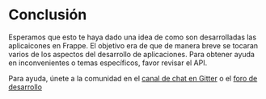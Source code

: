 <!-- add-breadcrumbs -->
# Conclusión

Esperamos que esto te haya dado una idea de como son desarrolladas las aplicaicones en Frappe. El objetivo era de que de manera breve se tocaran varios de los aspectos del desarrollo de aplicaciones. Para obtener ayuda en inconvenientes o temas específicos, favor revisar el API.

Para ayuda, únete a la comunidad en el [canal de chat en Gitter](https://gitter.im/frappe/erpnext) o el [foro de desarrollo](https://discuss.erpnext.com)

